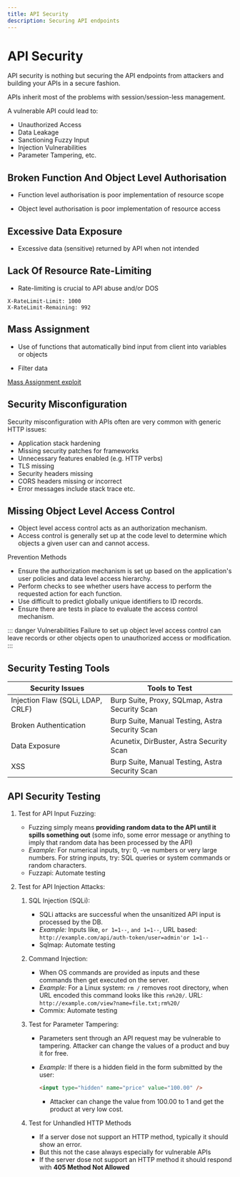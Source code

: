 ```yaml
---
title: API Security
description: Securing API endpoints
---
```


# API Security

API security is nothing but securing the API endpoints from attackers and building your APIs in a secure fashion.

APIs inherit most of the problems with session/session-less management.

A vulnerable API could lead to:

- Unauthorized Access
- Data Leakage
- Sanctioning Fuzzy Input
- Injection Vulnerabilities
- Parameter Tampering, etc.

## Broken Function And Object Level Authorisation

- Function level authorisation is poor implementation of resource scope

- Object level authorisation is poor implementation of resource access

## Excessive Data Exposure

- Excessive data (sensitive) returned by API when not intended

## Lack Of Resource Rate-Limiting

- Rate-limiting is crucial to API abuse and/or DOS

```http
X-RateLimit-Limit: 1000
X-RateLimit-Remaining: 992
```

## Mass Assignment

- Use of functions that automatically bind input from client into variables or objects

- Filter data

[Mass Assignment exploit](https://cheatsheetseries.owasp.org/cheatsheets/Mass_Assignment_Cheat_Sheet.html)

## Security Misconfiguration

Security misconfiguration with APIs often are very common with generic HTTP issues:

- Application stack hardening
- Missing security patches for frameworks
- Unnecessary features enabled (e.g. HTTP verbs)
- TLS missing
- Security headers missing
- CORS headers missing or incorrect
- Error messages include stack trace etc.

## Missing Object Level Access Control

- Object level access control acts as an authorization mechanism.
- Access control is generally set up at the code level to determine which objects a given user can and cannot access.

Prevention Methods

- Ensure the authorization mechanism is set up based on the application's user policies and data level access hierarchy.
- Perform checks to see whether users have access to perform the requested action for each function.
- Use difficult to predict globally unique identifiers to ID records.
- Ensure there are tests in place to evaluate the access control mechanism.

::: danger Vulnerabilities
Failure to set up object level access control can leave records or other objects open to unauthorized access or modification.
:::

## Security Testing Tools

| Security Issues                   | Tools to Test                                   |
| --------------------------------- | ----------------------------------------------- |
| Injection Flaw (SQLi, LDAP, CRLF) | Burp Suite, Proxy, SQLmap, Astra Security Scan  |
| Broken Authentication             | Burp Suite, Manual Testing, Astra Security Scan |
| Data Exposure                     | Acunetix, DirBuster, Astra Security Scan        |
| XSS                               | Burp Suite, Manual Testing, Astra Security Scan |

## API Security Testing

1. Test for API Input Fuzzing:

   - Fuzzing simply means **providing random data to the API until it spills something out** (some info, some error message or anything to imply that random data has been processed by the API)
   - _Example:_ For numerical inputs, try: 0, -ve numbers or very large numbers. For string inputs, try: SQL queries or system commands or random characters.
   - Fuzzapi: Automate testing

2. Test for API Injection Attacks:

   1. SQL Injection (SQLi):

      - SQLi attacks are successful when the unsanitized API input is processed by the DB.
      - _Example:_ Inputs like, `or 1=1--`, `and 1=1--`, URL based: `http://example.com/api/auth-token/user=admin'or 1=1--`
      - Sqlmap: Automate testing

   2. Command Injection:

      - When OS commands are provided as inputs and these commands then get executed on the server.
      - _Example:_ For a Linux system: `rm /` removes root directory, when URL encoded this command looks like this `rm%20/`. URL: `http://example.com/view?name=file.txt;rm%20/`
      - Commix: Automate testing

   3. Test for Parameter Tampering:

      - Parameters sent through an API request may be vulnerable to tampering. Attacker can change the values of a product and buy it for free.
      - _Example:_ If there is a hidden field in the form submitted by the user:

        ```html
        <input type="hidden" name="price" value="100.00" />
        ```

        - Attacker can change the value from 100.00 to 1 and get the product at very low cost.

   4. Test for Unhandled HTTP Methods

      - If a server dose not support an HTTP method, typically it should show an error.
      - But this not the case always especially for vulnerable APIs
      - If the server dose not support an HTTP method it should respond with **405 Method Not Allowed**
